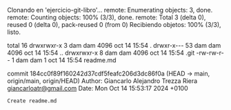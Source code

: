 Clonando en 'ejercicio-git-libro'...
remote: Enumerating objects: 3, done.
remote: Counting objects: 100% (3/3), done.
remote: Total 3 (delta 0), reused 0 (delta 0), pack-reused 0 (from 0)
Recibiendo objetos: 100% (3/3), listo.

total 16
drwxrwxr-x  3 dam dam 4096 oct 14 15:54 .
drwxr-x--- 53 dam dam 4096 oct 14 15:54 ..
drwxrwxr-x  8 dam dam 4096 oct 14 15:54 .git
-rw-rw-r--  1 dam dam    1 oct 14 15:54 readme.md

commit 184cc0f89f160242d37cdf5feafc206d3dc86f0a (HEAD -> main, origin/main, origin/HEAD)
Author: Giancarlo Alejandro Trezza Riera <giancarloatr@gmail.com>
Date:   Mon Oct 14 15:53:17 2024 +0100

    Create readme.md

